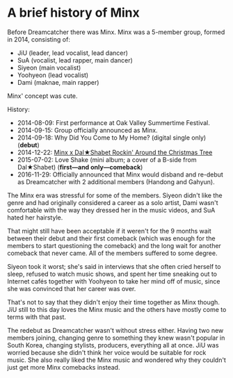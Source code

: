 # A brief history of Minx

Before Dreamcatcher there was Minx. Minx was a 5-member group,
formed in 2014, consisting of:

* JiU (leader, lead vocalist, lead dancer)
* SuA (vocalist, lead rapper, main dancer)
* Siyeon (main vocalist)
* Yoohyeon (lead vocalist)
* Dami (maknae, main rapper)

Minx' concept was cute.

History:
* 2014-08-09: First performance at Oak Valley Summertime Festival.
* 2014-09-15: Group officially announced as Minx.
* 2014-09-18: Why Did You Come to My Home? (digital single only) (**debut**)
* 2014-12-22: [Minx x Dal★Shabet Rockin' Around the Christmas Tree](https://www.youtube.com/watch?v=lDmp6wSbozs)
* 2015-07-02: Love Shake (mini album; a cover of a B-side from Dal★Shabet) (**first—and only—comeback**)
* 2016-11-29: Officially announced that Minx would disband and re-debut as Dreamcatcher with 2 additional members (Handong and Gahyun).

The Minx era was stressful for some of the members. Siyeon
didn't like the genre and had originally considered a career as a solo
artist, Dami wasn't comfortable with the way they dressed her in the music videos,
and SuA hated her hairstyle.

That might still have been acceptable if it weren't for the 9 months
wait between their debut and their first comeback (which was enough for
the members to start questioning the comeback) and the long wait for another
comeback that never came. All of the members suffered to some degree.

Siyeon took it worst; she's said in interviews that she often cried
herself to sleep, refused to watch music shows, and spent her time
sneaking out to Internet cafés together with Yoohyeon to take her mind
off of music, since she was convinced that her career was over.

That's not to say that they didn't enjoy their time together as Minx though.
JiU still to this day loves the Minx music and the others have mostly come
to terms with that past.

The redebut as Dreamcatcher wasn't without stress either. Having two new
members joining, changing genre to something they knew wasn't popular in South Korea,
changing stylists, producers, everything all at once. JiU was worried because
she didn't think her voice would be suitable for rock music. She also really
liked the Minx music and wondered why they couldn't just get more Minx comebacks instead.
